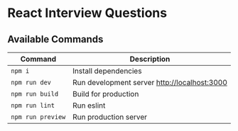 # React Interview Questions

## Available Commands

| Command           | Description                                                           |
| ----------------- | --------------------------------------------------------------------- |
| `npm i`           | Install dependencies                                                  |
| `npm run dev`     | Run development server [http://localhost:3000](http://localhost:3000) |
| `npm run build`   | Build for production                                                  |
| `npm run lint`    | Run eslint                                                            |
| `npm run preview` | Run production server                                                 |
